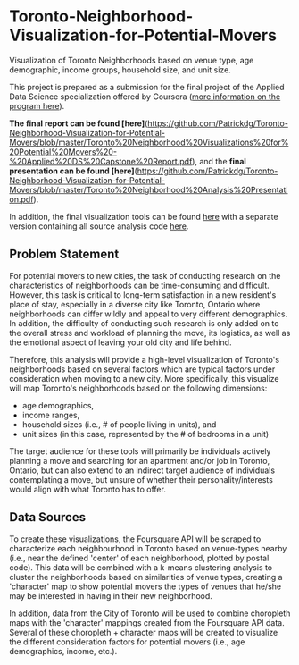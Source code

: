 # Toronto-Neighborhood-Visualization-for-Potential-Movers
Visualization of Toronto Neighborhoods based on venue type, age demographic, income groups, household size, and unit size. 

This project is prepared as a submission for the final project of the Applied Data Science specialization offered by Coursera ([more information on the program here](https://www.coursera.org/specializations/applied-data-science)). 

**The final report can be found [here]**(https://github.com/Patrickdg/Toronto-Neighborhood-Visualization-for-Potential-Movers/blob/master/Toronto%20Neighborhood%20Visualizations%20for%20Potential%20Movers%20-%20Applied%20DS%20Capstone%20Report.pdf), and the **final presentation can be found [here]**(https://github.com/Patrickdg/Toronto-Neighborhood-Visualization-for-Potential-Movers/blob/master/Toronto%20Neighborhood%20Analysis%20Presentation.pdf).

In addition, the final visualization tools can be found [here](https://nbviewer.jupyter.org/github/Patrickdg/Toronto-Neighborhood-Visualization-for-Potential-Movers/blob/master/Neighborhood%20Visualization%20Maps.ipynb) with a separate version containing all source analysis code [here](https://nbviewer.jupyter.org/github/Patrickdg/Toronto-Neighborhood-Visualization-for-Potential-Movers/blob/master/Neighborhood%20Visualizations%20-%20Toronto%2C%20Canada.ipynb).  

## Problem Statement
For potential movers to new cities, the task of conducting research on the characteristics of neighborhoods can be time-consuming and difficult. However, this task is critical to long-term satisfaction in a new resident's place of stay, especially in a diverse city like Toronto, Ontario where neighborhoods can differ wildly and appeal to very different demographics. In addition, the difficulty of conducting such research is only added on to the overall stress and workload of planning the move, its logistics, as well as the emotional aspect of leaving your old city and life behind. 

Therefore, this analysis will provide a high-level visualization of Toronto's neighborhoods based on several factors which are typical factors under consideration when moving to a new city. More specifically, this visualize will map Toronto's neighborhoods based on the following dimensions: 
- age demographics,  
- income ranges,  
- household sizes (i.e., # of people living in units), and  
- unit sizes (in this case, represented by the # of bedrooms in a unit)  

The target audience for these tools will primarily be individuals actively planning a move and searching for an apartment and/or job in Toronto, Ontario, but can also extend to an indirect target audience of individuals contemplating a move, but unsure of whether their personality/interests would align with what Toronto has to offer. 

## Data Sources
To create these visualizations, the Foursquare API will be scraped to characterize each neighbourhood in Toronto based on venue-types nearby (i.e., near the defined 'center' of each neighborhood, plotted by postal code). This data will be combined with a k-means clustering analysis to cluster the neighborhoods based on similarities of venue types, creating a 'character' map to show potential movers the types of venues that he/she may be interested in having in their new neighborhood. 

In addition, data from the City of Toronto will be used to combine choropleth maps with the 'character' mappings created from the Foursquare API data. Several of these choropleth + character maps will be created to visualize the different consideration factors for potential movers (i.e., age demographics, income, etc.).
